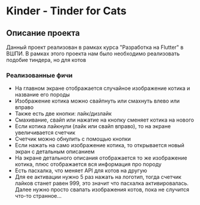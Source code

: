 # Kinder - Tinder for Cats

## Описание проекта
Данный проект реализован в рамках курса "Разработка на Flutter" в ВШПИ. В рамках этого проекта нам было необходимо реализовать подобие тиндера, но для котов

### Реализованные фичи
- На главном экране отображается случайное изображение котика и название его породы
- Изображение котика можно свайпнуть или смахнуть влево или вправо
- Также есть две кнопки: лайк/дизлайк
- Смахивание, свайп или нажатие на кнопку сменяет котика на нового
- Если котика лайкнули (лайк или свайп вправо), то на экране увеличивается счетчик
- Счетчик можно обнулить с помощью кнопки
- Если нажать на само изображение котика, то открывается новый экран с детальным описанием
- На экране детального описания отображается то же изображение котика, плюс отображается вся информация про породу
- Есть пасхалка, что меняет API для котов на другую
- Для ее активации нужно 5 раз нажать на логотип, тогда счетчик лайков станет равен 999, это значит что пасхалка активировалась. Далее нужно просто свапать изображения котов, пока не случится что-то странное...


